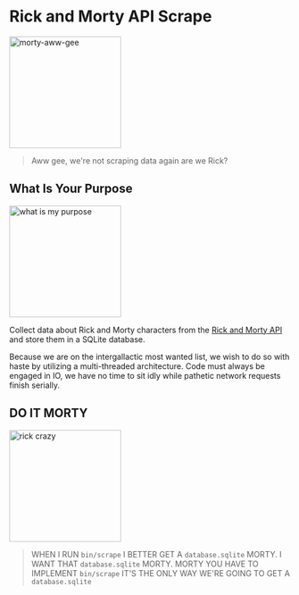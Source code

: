 # Rick and Morty API Scrape

<img src="https://cdn.brandfolder.io/JCJCW402/at/8pxm949wt5nksq95rwgm97g/morty.jpeg" alt="morty-aww-gee" style="width: 200px">

> Aww gee, we're not scraping data again are we Rick?

## What Is Your Purpose

<img src="https://cdn.brandfolder.io/JCJCW402/at/vm3xmrw7tb586p8swmtxt6/rick-and-morty-what-is-my-purpose-gif-2-2780069416.gif" alt="what is my purpose" style="width: 200px">

Collect data about Rick and Morty characters from the [Rick and Morty API](https://rickandmortyapi.com/documentation/#get-all-characters) and store them in a SQLite database.

Because we are on the intergallactic most wanted list, we wish to do so with haste by utilizing a multi-threaded architecture. Code must always be engaged in IO, we have no time to sit idly while pathetic network requests finish serially.

## DO IT MORTY

<img src="https://cdn.brandfolder.io/JCJCW402/at/sfbqwvz9j67zwgn3j5jjrb/rick-crazy.jpeg" alt="rick crazy" style="width: 200px">

> WHEN I RUN `bin/scrape` I BETTER GET A `database.sqlite` MORTY. I WANT THAT `database.sqlite` MORTY. MORTY YOU HAVE TO IMPLEMENT `bin/scrape` IT'S THE ONLY WAY WE'RE GOING TO GET A `database.sqlite`
